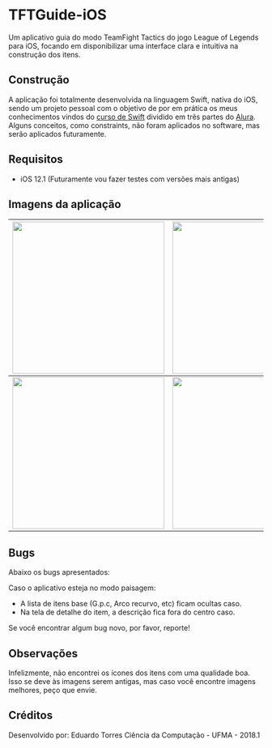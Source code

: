 # TFTGuide-iOS
Um aplicativo guia do modo TeamFight Tactics do jogo League of Legends para iOS, focando em disponibilizar uma interface clara e intuitiva na construção dos itens.

## Construção
A aplicação foi totalmente desenvolvida na linguagem Swift, nativa do iOS, sendo um projeto pessoal com o objetivo de por em prática os meus conhecimentos vindos do [curso de Swift](https://www.alura.com.br/formacao-ios) dividido em três partes do [Alura](https://www.alura.com.br). Alguns conceitos, como constraints, não foram aplicados no software, mas serão aplicados futuramente.

## Requisitos

 - iOS 12.1 (Futuramente vou fazer testes com versões mais antigas)

## Imagens da aplicação

| <img src="https://i.imgur.com/y7n5jIR.png" width="300"/> | <img src="https://i.imgur.com/cMFVUIo.png" width="300"/>   |
|--|--|
| <img src="https://i.imgur.com/75oLlRu.png" width="300"/> | <img src="https://i.imgur.com/R8LN5cH.png" width="300"/> |

## Bugs
Abaixo os bugs apresentados:

Caso o aplicativo esteja no modo paisagem:
 - A lista de itens base (G.p.c, Arco recurvo, etc) ficam ocultas caso.
 - Na tela de detalhe do item, a descrição fica fora do centro caso.

Se você encontrar algum bug novo, por favor, reporte!

## Observações

Infelizmente, não encontrei os ícones dos itens com uma qualidade boa. Isso se deve às imagens serem antigas, mas caso você encontre imagens melhores, peço que envie.

## Créditos
Desenvolvido por:
	Eduardo Torres
	Ciência da Computação - UFMA - 2018.1

